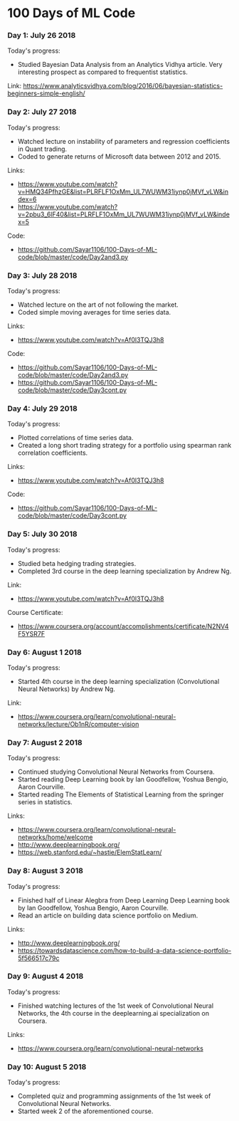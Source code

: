 # 100 Days of ML Code

### Day 1: July 26 2018

Today's progress:
  * Studied Bayesian Data Analysis from an Analytics Vidhya article. Very interesting prospect as compared to frequentist statistics.

Link: https://www.analyticsvidhya.com/blog/2016/06/bayesian-statistics-beginners-simple-english/

### Day 2: July 27 2018

Today's progress:
  * Watched lecture on instability of parameters and regression coefficients in Quant trading.
  * Coded to generate returns of Microsoft data between 2012 and 2015.

Links:
  * https://www.youtube.com/watch?v=HMQ34PfhzGE&list=PLRFLF1OxMm_UL7WUWM31iynp0jMVf_vLW&index=6
  * https://www.youtube.com/watch?v=2pbu3_6lF40&list=PLRFLF1OxMm_UL7WUWM31iynp0jMVf_vLW&index=5

Code:
  * https://github.com/Sayar1106/100-Days-of-ML-code/blob/master/code/Day2and3.py

  ### Day 3: July 28 2018

  Today's progress:
  * Watched lecture on the art of not following the market.
  * Coded simple moving averages for time series data.

  Links:
  * https://www.youtube.com/watch?v=Af0l3TQJ3h8

  Code:
  * https://github.com/Sayar1106/100-Days-of-ML-code/blob/master/code/Day2and3.py
  * https://github.com/Sayar1106/100-Days-of-ML-code/blob/master/code/Day3cont.py

  ### Day 4: July 29 2018

  Today's progress:
  * Plotted correlations of time series data.
  * Created a long short trading strategy for a portfolio using spearman rank correlation coefficients.

  Links:
  * https://www.youtube.com/watch?v=Af0l3TQJ3h8

  Code:
  * https://github.com/Sayar1106/100-Days-of-ML-code/blob/master/code/Day3cont.py

  ### Day 5: July 30 2018

  Today's progress:
  * Studied beta hedging trading strategies.
  * Completed 3rd course in the deep learning specialization by Andrew Ng.

  Link:
  * https://www.youtube.com/watch?v=Af0l3TQJ3h8

  Course Certificate:
  * https://www.coursera.org/account/accomplishments/certificate/N2NV4F5YSR7F

  ### Day 6: August 1 2018

Today's progress:
  * Started 4th course in the deep learning specialization (Convolutional Neural Networks) by Andrew Ng.

Link:
  * https://www.coursera.org/learn/convolutional-neural-networks/lecture/Ob1nR/computer-vision

  ### Day 7: August 2 2018

  Today's progress:
  * Continued studying Convolutional Neural Networks from Coursera.
  * Started reading Deep Learning book by Ian Goodfellow, Yoshua Bengio, Aaron Courville.
  * Started reading The Elements of Statistical Learning from the springer series in statistics.

  Links:
  * https://www.coursera.org/learn/convolutional-neural-networks/home/welcome
  * http://www.deeplearningbook.org/
  * https://web.stanford.edu/~hastie/ElemStatLearn/

  ### Day 8: August 3 2018

  Today's progress:
  * Finished half of Linear Alegbra from Deep Learning Deep Learning book by Ian Goodfellow, Yoshua Bengio, Aaron Courville.
  * Read an article on building data science portfolio on Medium.

  Links:
  * http://www.deeplearningbook.org/
  * https://towardsdatascience.com/how-to-build-a-data-science-portfolio-5f566517c79c

  ### Day 9: August 4 2018

  Today's progress:
  * Finished watching lectures of the 1st week of Convolutional Neural Networks, the 4th course in the deeplearning.ai specialization on Coursera.

  Links:
  * https://www.coursera.org/learn/convolutional-neural-networks

  ### Day 10: August 5 2018

  Today's progress:
  * Completed quiz and programming assignments of the 1st week of Convolutional Neural Networks.
  * Started week 2 of the aforementioned course.



